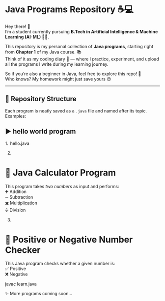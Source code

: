 # Java Programs Repository ☕💻  

Hey there! 👋  
I’m a student currently pursuing **B.Tech in Artificial Intelligence & Machine Learning (AI-ML)** 🤖✨.  

This repository is my personal collection of **Java programs**, starting right from **Chapter 1** of my Java course. 📚  
Think of it as my coding diary 📝 — where I practice, experiment, and upload all the programs I write during my learning journey.  

So if you’re also a beginner in Java, feel free to explore this repo! 🚀  
Who knows? My homework might just save yours 😉  

---

## 📂 Repository Structure
Each program is neatly saved as a `.java` file and named after its topic. Examples:  

## ▶️ hello world program
1.⁠ ⁠⁠ hello.java 
  
2)
# 🧮 Java Calculator Program  

This program takes *two numbers* as input and performs:  
➕ Addition  
➖ Subtraction  
✖️ Multiplication  
➗ Division  

3)
# 🔢 Positive or Negative Number Checker  

This Java program checks whether a given number is:  
✅ Positive  
❌ Negative  

   javac learn.java

✨ More programs coming soon...
